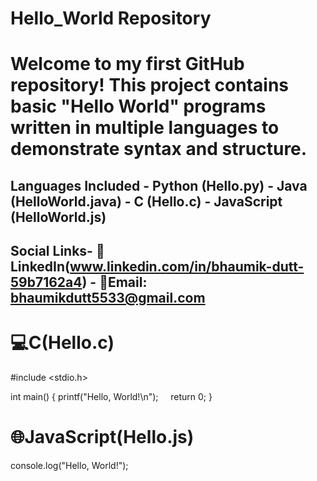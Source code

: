 # Hello_World Repository
# Welcome to my first GitHub repository!  This project contains basic "Hello World" programs written in multiple languages to demonstrate syntax and structure.  
## Languages Included - Python (Hello.py) - Java (HelloWorld.java) - C (Hello.c) - JavaScript (HelloWorld.js) 
## Social Links- 💼LinkedIn(www.linkedin.com/in/bhaumik-dutt-59b7162a4) - 📧Email: bhaumikdutt5533@gmail.com
# 💻C(Hello.c)
#include <stdio.h>

int main() {
    printf("Hello, World!\n");
    return 0;
}

# 🌐JavaScript(Hello.js)
console.log("Hello, World!");
